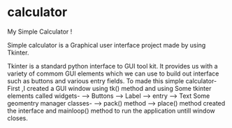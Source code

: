 # calculator
 My  Simple Calculator !


  Simple calculator is a Graphical user interface project made by using Tkinter. 
  
  Tkinter is a standard python interface to GUI tool kit.
  It provides  us with a variety of commom GUI elements which we can use to build out interface such as buttons and various entry fields.
  To made this simple calculator-
  First ,I created a GUI window using tk() method and using
  Some tkinter elements called widgets-
  --> Buttons
  --> Label
  --> entry
  --> Text
  Some geomentry manager classes-
  --> pack() method
  --> place() method 
   created the interface and  mainloop() method  to run the application untill window closes.

